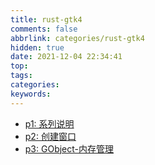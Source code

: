 ```yaml
---
title: rust-gtk4
comments: false
abbrlink: categories/rust-gtk4
hidden: true
date: 2021-12-04 22:34:41
top:
tags:
categories:
keywords:
---
```


- [p1: 系列说明](/posts/rs-gtk4-p1)
- [p2: 创建窗口](/posts/rs-gtk4-p2)
- [p3: GObject-内存管理](/posts/rs-gtk4-p3)
